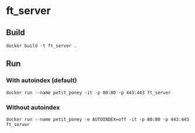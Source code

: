 # ft_server


## Build
```
docker build -t ft_server .
```

## Run
### With autoindex (default)
```
docker run --name petit_poney -it -p 80:80 -p 443:443 ft_server
```

### Without autoindex
```
docker run --name petit_poney -e AUTOINDEX=off -it -p 80:80 -p 443:443 ft_server
```
